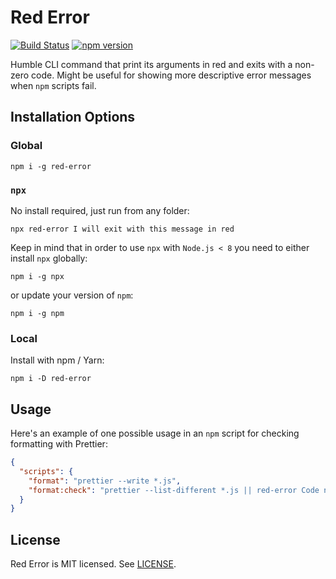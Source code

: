 # Red Error

[![Build Status](https://travis-ci.org/okwolf/red-error.svg?branch=master)](https://travis-ci.org/okwolf/red-error)
[![npm version](https://img.shields.io/npm/v/red-error.svg?style=flat)](https://www.npmjs.com/package/red-error)

Humble CLI command that print its arguments in red and exits with a non-zero code. Might be useful for showing more descriptive error messages when `npm` scripts fail.

## Installation Options

### Global

```console
npm i -g red-error
```

### `npx`

No install required, just run from any folder:

```console
npx red-error I will exit with this message in red
```

Keep in mind that in order to use `npx` with `Node.js < 8` you need to either install `npx` globally:

```console
npm i -g npx
```

or update your version of `npm`:

```console
npm i -g npm
```

### Local

Install with npm / Yarn:

```console
npm i -D red-error
```

## Usage

Here's an example of one possible usage in an `npm` script for checking formatting with Prettier:

```json
{
  "scripts": {
    "format": "prettier --write *.js",
    "format:check": "prettier --list-different *.js || red-error Code not formatted, use npm run format and try again",
  }
}
```

## License

Red Error is MIT licensed. See [LICENSE](LICENSE.md).
